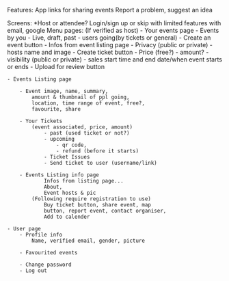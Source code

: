 Features:
    App links for sharing events
    Report a problem, suggest an idea

Screens:
    *Host or attendee?
    Login/sign up or skip with limited features
        with email, google
    Menu pages:
    (If verified as host)
    - Your events page
        - Events by you
            - Live, draft, past
                - users going(by tickets or general)
        - Create an event button
            - Infos from event listing page
            - Privacy (public or private)
            - hosts name and image
            - Create ticket button
                - Price (free?)
                - amount?
                - visibility (public or private)
                - sales start time and end date/when
                event starts or ends
            - Upload for review button

    - Events Listing page

        - Event image, name, summary,
            amount & thumbnail of ppl going,
            location, time range of event, free?,
            favourite, share

        - Your Tickets
            (event associated, price, amount)
                - past (used ticket or not?)
                - upcoming
                    - qr code,
                    - refund (before it starts)
                - Ticket Issues
                - Send ticket to user (username/link)

        - Events Listing info page
                Infos from listing page...
                About,
                Event hosts & pic
            (Following require registration to use)
                Buy ticket button, share event, map
                button, report event, contact organiser,
                Add to calender

    - User page
        - Profile info
            Name, verified email, gender, picture

        - Favourited events

        - Change password
        - Log out